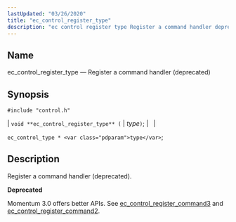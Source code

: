 ```yaml
---
lastUpdated: "03/26/2020"
title: "ec_control_register_type"
description: "ec control register type Register a command handler deprecated void ec control register type type ec control type type Register a command handler deprecated Momentum 3 0 offers better AP Is See ec control register command 3 and ec control register command 2..."
---
```


<a name="apis.ec_control_register_type"></a> 
## Name

ec_control_register_type — Register a command handler (deprecated)

## Synopsis

`#include "control.h"`

| `void **ec_control_register_type** (` | <var class="pdparam">type</var>`)`; |   |

`ec_control_type * <var class="pdparam">type</var>`;<a name="idp49296000"></a> 
## Description

Register a command handler (deprecated).

**<a name="idp49297216"></a> Deprecated**

Momentum 3.0 offers better APIs. See [ec_control_register_command3](/momentum/3/3-api/apis-ec-control-register-command-3) and [ec_control_register_command2](/momentum/3/3-api/apis-ec-control-register-command-2).